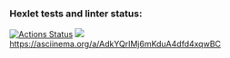 ### Hexlet tests and linter status:
[![Actions Status](https://github.com/romanzhh/frontend-project-44/workflows/hexlet-check/badge.svg)](https://github.com/romanzhh/frontend-project-44/actions)
<a href="https://codeclimate.com/github/romanzhh/frontend-project-44/maintainability"><img src="https://api.codeclimate.com/v1/badges/a35ba51a7f2b74fbc436/maintainability" /></a>
https://asciinema.org/a/AdkYQrIMj6mKduA4dfd4xqwBC
